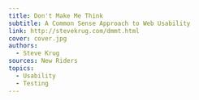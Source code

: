 ```yaml
---
title: Don't Make Me Think
subtitle: A Common Sense Approach to Web Usability
link: http://stevekrug.com/dmmt.html
cover: cover.jpg
authors:
  - Steve Krug
sources: New Riders
topics:
  - Usability
  - Testing
---
```

